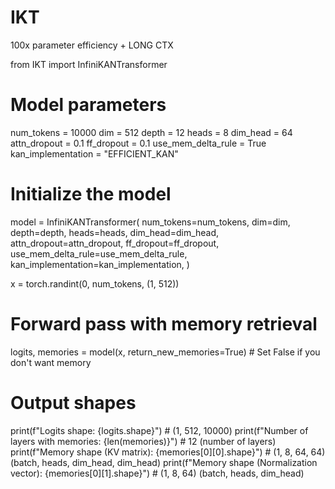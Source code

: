 # IKT

100x parameter efficiency + LONG CTX


from IKT import InfiniKANTransformer
 # Model parameters
num_tokens = 10000
dim = 512
depth = 12
heads = 8
dim_head = 64
attn_dropout = 0.1
ff_dropout = 0.1
use_mem_delta_rule = True
kan_implementation = "EFFICIENT_KAN"

# Initialize the model
model = InfiniKANTransformer(
    num_tokens=num_tokens,
    dim=dim,
    depth=depth,
    heads=heads,
    dim_head=dim_head,
    attn_dropout=attn_dropout,
    ff_dropout=ff_dropout,
    use_mem_delta_rule=use_mem_delta_rule,
    kan_implementation=kan_implementation,
)

x = torch.randint(0, num_tokens, (1, 512))

# Forward pass with memory retrieval
logits, memories = model(x, return_new_memories=True) # Set False if you don't want memory

# Output shapes
print(f"Logits shape: {logits.shape}")  # (1, 512, 10000)
print(f"Number of layers with memories: {len(memories)}")  # 12 (number of layers)
print(f"Memory shape (KV matrix): {memories[0][0].shape}")  # (1, 8, 64, 64) (batch, heads, dim_head, dim_head)
print(f"Memory shape (Normalization vector): {memories[0][1].shape}")  # (1, 8, 64) (batch, heads, dim_head)
